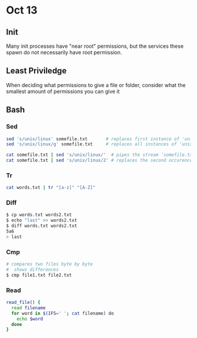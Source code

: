 # Oct 13
## Init
Many init processes have "near root" permissions, but the services these spawn do not necessarily have root permission.

## Least Priviledge
When deciding what permissions to give a file or folder, consider what the smallest amount of permissions you can give it

## Bash
### Sed
```bash
sed 's/unix/linux' somefile.txt       # replaces first instance of 'unix' with 'linux'
sed 's/unix/linux/g' somefile.txt     # replaces all instances of 'unix' with 'linux'

cat somefile.txt | sed 's/unix/linux/'  # pipes the stream 'somefile.txt' to sed
cat somefile.txt | sed 's/unix/linux/2' # replaces the second occurence
```

### Tr
```bash
cat words.txt | tr "[a-z]" "[A-Z]"
```

### Diff
```bash
$ cp words.txt words2.txt
$ echo "last" >> words2.txt
$ diff words.txt words2.txt
5a6
> last
```

### Cmp
```bash
# compares two files byte by byte
#  shows differences
$ cmp file1.txt file2.txt
```

### Read
```bash
read_file() {
  read filename
  for word in $(IFS=' '; cat filename) do
    echo $word
  done
}
```
